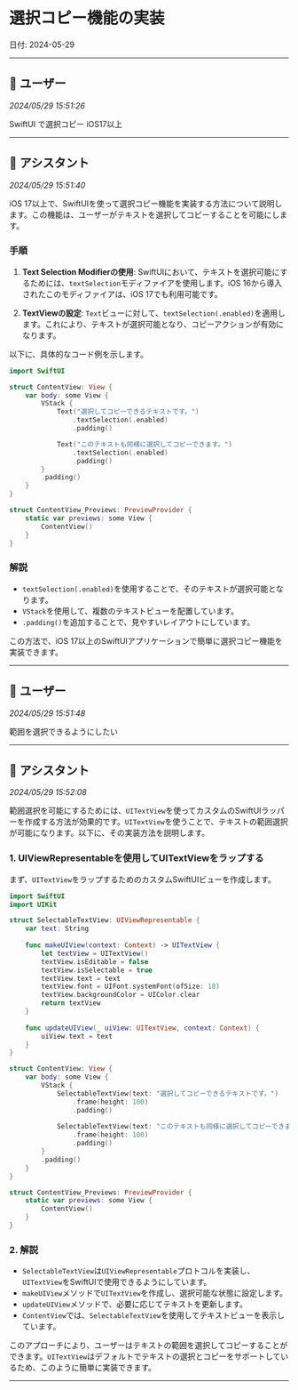 # 選択コピー機能の実装

日付: 2024-05-29

---

## 👤 ユーザー
*2024/05/29 15:51:26*

SwiftUI で選択コピー iOS17以上

---

## 🤖 アシスタント
*2024/05/29 15:51:40*

iOS 17以上で、SwiftUIを使って選択コピー機能を実装する方法について説明します。この機能は、ユーザーがテキストを選択してコピーすることを可能にします。

### 手順

1. **Text Selection Modifierの使用**:
   SwiftUIにおいて、テキストを選択可能にするためには、`textSelection`モディファイアを使用します。iOS 16から導入されたこのモディファイアは、iOS 17でも利用可能です。

2. **TextViewの設定**:
   `Text`ビューに対して、`textSelection(.enabled)`を適用します。これにより、テキストが選択可能となり、コピーアクションが有効になります。

以下に、具体的なコード例を示します。

```swift
import SwiftUI

struct ContentView: View {
    var body: some View {
        VStack {
            Text("選択してコピーできるテキストです。")
                .textSelection(.enabled)
                .padding()

            Text("このテキストも同様に選択してコピーできます。")
                .textSelection(.enabled)
                .padding()
        }
        .padding()
    }
}

struct ContentView_Previews: PreviewProvider {
    static var previews: some View {
        ContentView()
    }
}
```

### 解説
- `textSelection(.enabled)`を使用することで、そのテキストが選択可能となります。
- `VStack`を使用して、複数のテキストビューを配置しています。
- `.padding()`を追加することで、見やすいレイアウトにしています。

この方法で、iOS 17以上のSwiftUIアプリケーションで簡単に選択コピー機能を実装できます。

---

## 👤 ユーザー
*2024/05/29 15:51:48*

範囲を選択できるようにしたい

---

## 🤖 アシスタント
*2024/05/29 15:52:08*

範囲選択を可能にするためには、`UITextView`を使ってカスタムのSwiftUIラッパーを作成する方法が効果的です。`UITextView`を使うことで、テキストの範囲選択が可能になります。以下に、その実装方法を説明します。

### 1. UIViewRepresentableを使用してUITextViewをラップする

まず、`UITextView`をラップするためのカスタムSwiftUIビューを作成します。

```swift
import SwiftUI
import UIKit

struct SelectableTextView: UIViewRepresentable {
    var text: String
    
    func makeUIView(context: Context) -> UITextView {
        let textView = UITextView()
        textView.isEditable = false
        textView.isSelectable = true
        textView.text = text
        textView.font = UIFont.systemFont(ofSize: 18)
        textView.backgroundColor = UIColor.clear
        return textView
    }
    
    func updateUIView(_ uiView: UITextView, context: Context) {
        uiView.text = text
    }
}

struct ContentView: View {
    var body: some View {
        VStack {
            SelectableTextView(text: "選択してコピーできるテキストです。")
                .frame(height: 100)
                .padding()
            
            SelectableTextView(text: "このテキストも同様に選択してコピーできます。")
                .frame(height: 100)
                .padding()
        }
        .padding()
    }
}

struct ContentView_Previews: PreviewProvider {
    static var previews: some View {
        ContentView()
    }
}
```

### 2. 解説

- `SelectableTextView`は`UIViewRepresentable`プロトコルを実装し、`UITextView`をSwiftUIで使用できるようにしています。
- `makeUIView`メソッドで`UITextView`を作成し、選択可能な状態に設定します。
- `updateUIView`メソッドで、必要に応じてテキストを更新します。
- `ContentView`では、`SelectableTextView`を使用してテキストビューを表示しています。

このアプローチにより、ユーザーはテキストの範囲を選択してコピーすることができます。`UITextView`はデフォルトでテキストの選択とコピーをサポートしているため、このように簡単に実装できます。

---
